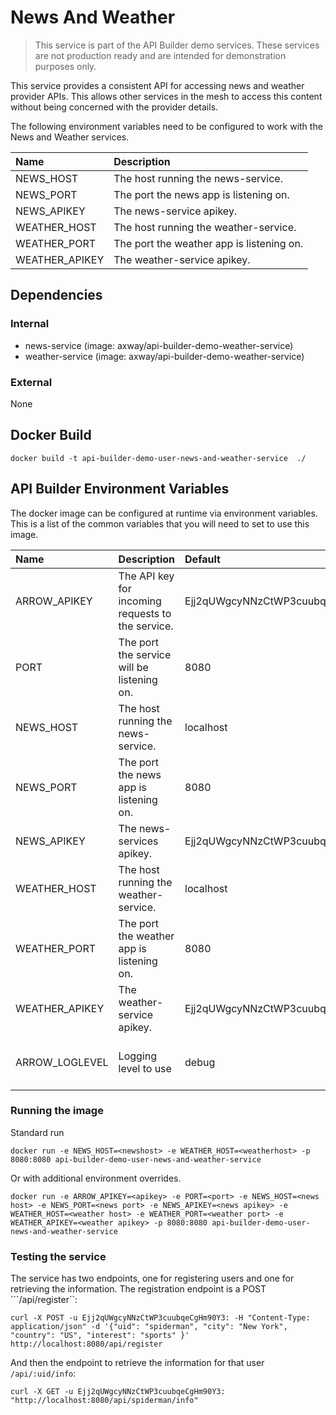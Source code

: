 # News And Weather

> This service is part of the API Builder demo services. These services are not production ready and are intended for demonstration purposes only.

This service provides a consistent API for accessing news and weather provider APIs. This allows other services in the mesh to access this content without being concerned with the provider details.

The following environment variables need to be configured to work with the News and Weather services.

| Name           | Description                               |
|:---------------|:------------------------------------------|
| NEWS_HOST      | The host running the news-service.        |
| NEWS_PORT      | The port the news app is listening on.    |
| NEWS_APIKEY    | The news-service apikey.                  |
| WEATHER_HOST   | The host running the weather-service.     |
| WEATHER_PORT   | The port the weather app is listening on. |
| WEATHER_APIKEY | The weather-service apikey.               |


## Dependencies
### Internal 
- news-service (image: axway/api-builder-demo-weather-service)
- weather-service (image: axway/api-builder-demo-weather-service)

### External
None

## Docker Build
```
docker build -t api-builder-demo-user-news-and-weather-service  ./
```

## API Builder Environment Variables
The docker image can be configured at runtime via environment variables. This is a list of the common variables that you will need to set to use this image.

| Name           | Description                                       | Default                          | Options                   |
|:---------------|:--------------------------------------------------|:---------------------------------|:--------------------------|
| ARROW_APIKEY   | The API key for incoming requests to the service. | Ejj2qUWgcyNNzCtWP3cuubqeCgHm90Y3 | |
| PORT           | The port the service will be listening on.        | 8080                             | |
| NEWS_HOST      | The host running the news-service.                | localhost                        | |
| NEWS_PORT      | The port the news app is listening on.            | 8080                             | |
| NEWS_APIKEY    | The news-services apikey.                         | Ejj2qUWgcyNNzCtWP3cuubqeCgHm90Y3 | |
| WEATHER_HOST   | The host running the weather-service.             | localhost                        | |
| WEATHER_PORT   | The port the weather app is listening on.         | 8080                             | |
| WEATHER_APIKEY | The weather-service apikey.                       | Ejj2qUWgcyNNzCtWP3cuubqeCgHm90Y3 | |
| ARROW_LOGLEVEL | Logging level to use                              | debug                            | debug, trace, info, error |



### Running the image

Standard run

```
docker run -e NEWS_HOST=<newshost> -e WEATHER_HOST=<weatherhost> -p 8080:8080 api-builder-demo-user-news-and-weather-service
```

Or with additional environment overrides. 

```
docker run -e ARROW_APIKEY=<apikey> -e PORT=<port> -e NEWS_HOST=<news host> -e NEWS_PORT=<news port> -e NEWS_APIKEY=<news apikey> -e WEATHER_HOST=<weather host> -e WEATHER_PORT=<weather port> -e WEATHER_APIKEY=<weather apikey> -p 8080:8080 api-builder-demo-user-news-and-weather-service
```

### Testing the service

The service has two endpoints, one for registering users and one for retrieving the information. The registration endpoint is a POST ```/api/register``:

```
curl -X POST -u Ejj2qUWgcyNNzCtWP3cuubqeCgHm90Y3: -H "Content-Type: application/json" -d '{"uid": "spiderman", "city": "New York", "country": "US", "interest": "sports" }' http://localhost:8080/api/register
```

And then the endpoint to retrieve the information for that user ```/api/:uid/info```:

```
curl -X GET -u Ejj2qUWgcyNNzCtWP3cuubqeCgHm90Y3: "http://localhost:8080/api/spiderman/info"
```
